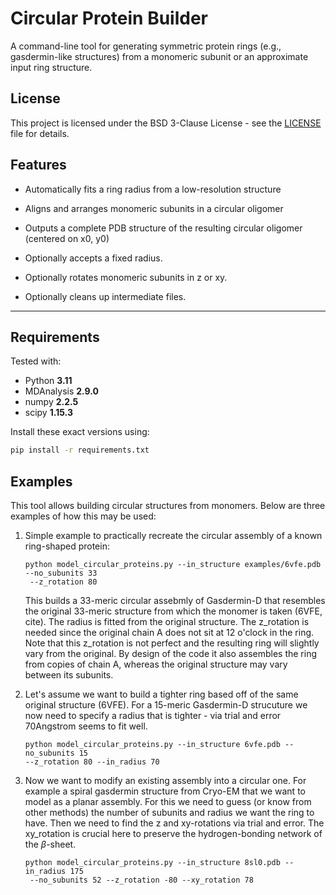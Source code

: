 # Circular Protein Builder

A command-line tool for generating symmetric protein rings (e.g., gasdermin-like structures) from a monomeric subunit or an approximate input ring structure.


## License

This project is licensed under the BSD 3-Clause License - see the [LICENSE](LICENSE) file for details.


## Features

- Automatically fits a ring radius from a low-resolution structure
- Aligns and arranges monomeric subunits in a circular oligomer
- Outputs a complete PDB structure of the resulting circular oligomer (centered on x0, y0)

- Optionally accepts a fixed radius.
- Optionally rotates monomeric subunits in z or xy.
- Optionally cleans up intermediate files.

---

## Requirements

Tested with:

- Python **3.11**
- MDAnalysis **2.9.0**
- numpy **2.2.5**
- scipy **1.15.3**

Install these exact versions using:

```bash
pip install -r requirements.txt
```

## Examples
This tool allows building circular structures from monomers. Below are three examples of how this may be used:

1. Simple example to practically recreate the circular assembly of a known ring-shaped protein:

    ```
    python model_circular_proteins.py --in_structure examples/6vfe.pdb --no_subunits 33
     --z_rotation 80
    ```

    This builds a 33-meric circular assebmly of Gasdermin-D that resembles the original 33-meric structure from which the monomer is taken (6VFE, cite). The radius is fitted from the original structure. The z_rotation is needed since the original chain A does not sit at 12 o'clock in the ring. Note that this z_rotation is not perfect and the resulting ring will slightly vary from the original. By design of the code it also assembles the ring from copies of chain A, whereas the original structure may vary between its subunits. 

2. Let's assume we want to build a tighter ring based off of the same original structure (6VFE). For a 15-meric Gasdermin-D strucuture we now need to specify a radius that is tighter - via trial and error 70Angstrom seems to fit well. 

    ```
    python model_circular_proteins.py --in_structure 6vfe.pdb --no_subunits 15 
    --z_rotation 80 --in_radius 70
    ```

3. Now we want to modify an existing assembly into a circular one. For example a spiral gasdermin structure from Cryo-EM that we want to model as a planar assembly. For this we need to guess (or know from other methods) the number of subunits and radius we want the ring to have. Then we need to find the z and xy-rotations via trial and error. The xy_rotation is crucial here to preserve the hydrogen-bonding network of the $\beta$-sheet. 

    ```
    python model_circular_proteins.py --in_structure 8sl0.pdb --in_radius 175
     --no_subunits 52 --z_rotation -80 --xy_rotation 78
    ```

